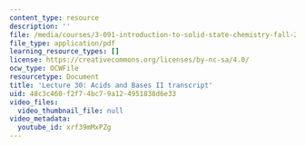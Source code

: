 ```yaml
---
content_type: resource
description: ''
file: /media/courses/3-091-introduction-to-solid-state-chemistry-fall-2018/48c3c460f2f74bc79a124951838d6e33_xrf39mMxPZg.pdf
file_type: application/pdf
learning_resource_types: []
license: https://creativecommons.org/licenses/by-nc-sa/4.0/
ocw_type: OCWFile
resourcetype: Document
title: 'Lecture 30: Acids and Bases II transcript'
uid: 48c3c460-f2f7-4bc7-9a12-4951838d6e33
video_files:
  video_thumbnail_file: null
video_metadata:
  youtube_id: xrf39mMxPZg
---
```


